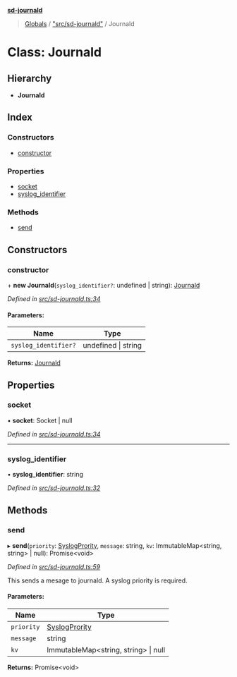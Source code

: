 **[sd-journald](../README.md)**

> [Globals](../globals.md) / ["src/sd-journald"](../modules/_src_sd_journald_.md) / Journald

# Class: Journald

## Hierarchy

* **Journald**

## Index

### Constructors

* [constructor](_src_sd_journald_.journald.md#constructor)

### Properties

* [socket](_src_sd_journald_.journald.md#socket)
* [syslog\_identifier](_src_sd_journald_.journald.md#syslog_identifier)

### Methods

* [send](_src_sd_journald_.journald.md#send)

## Constructors

### constructor

\+ **new Journald**(`syslog_identifier?`: undefined \| string): [Journald](_src_sd_journald_.journald.md)

*Defined in [src/sd-journald.ts:34](https://github.com/sargun/sd-journald/blob/5997db8/src/sd-journald.ts#L34)*

#### Parameters:

Name | Type |
------ | ------ |
`syslog_identifier?` | undefined \| string |

**Returns:** [Journald](_src_sd_journald_.journald.md)

## Properties

### socket

•  **socket**: Socket \| null

*Defined in [src/sd-journald.ts:34](https://github.com/sargun/sd-journald/blob/5997db8/src/sd-journald.ts#L34)*

___

### syslog\_identifier

•  **syslog\_identifier**: string

*Defined in [src/sd-journald.ts:32](https://github.com/sargun/sd-journald/blob/5997db8/src/sd-journald.ts#L32)*

## Methods

### send

▸ **send**(`priority`: [SyslogPrority](../enums/_src_sd_journald_.syslogprority.md), `message`: string, `kv`: ImmutableMap\<string, string> \| null): Promise\<void>

*Defined in [src/sd-journald.ts:59](https://github.com/sargun/sd-journald/blob/5997db8/src/sd-journald.ts#L59)*

This sends a mesage to journald. A syslog priority is required.

#### Parameters:

Name | Type |
------ | ------ |
`priority` | [SyslogPrority](../enums/_src_sd_journald_.syslogprority.md) |
`message` | string |
`kv` | ImmutableMap\<string, string> \| null |

**Returns:** Promise\<void>
